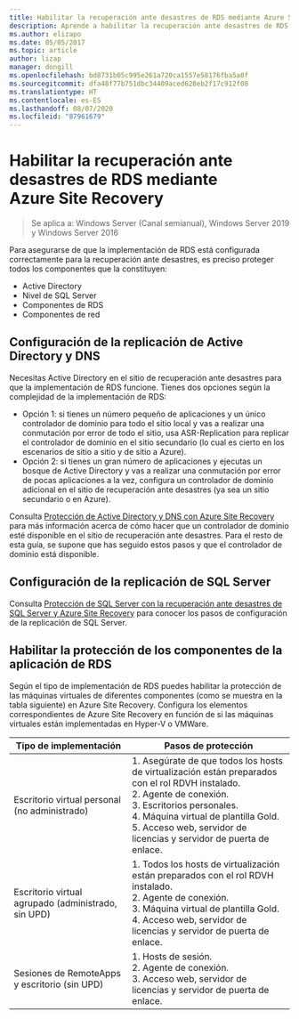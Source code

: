 ```yaml
---
title: Habilitar la recuperación ante desastres de RDS mediante Azure Site Recovery
description: Aprende a habilitar la recuperación ante desastres de RDS mediante Azure Site Recovery.
ms.author: elizapo
ms.date: 05/05/2017
ms.topic: article
author: lizap
manager: dongill
ms.openlocfilehash: bd8731b05c995e261a720ca1557e58176fba5a0f
ms.sourcegitcommit: dfa48f77b751dbc34409aced628eb2f17c912f08
ms.translationtype: HT
ms.contentlocale: es-ES
ms.lasthandoff: 08/07/2020
ms.locfileid: "87961679"
---
```

# <a name="enable-disaster-recovery-of-rds-using-azure-site-recovery"></a>Habilitar la recuperación ante desastres de RDS mediante Azure Site Recovery

>Se aplica a: Windows Server (Canal semianual), Windows Server 2019 y Windows Server 2016

Para asegurarse de que la implementación de RDS está configurada correctamente para la recuperación ante desastres, es preciso proteger todos los componentes que la constituyen:

- Active Directory
- Nivel de SQL Server
- Componentes de RDS
- Componentes de red

## <a name="configure-active-directory-and-dns-replication"></a>Configuración de la replicación de Active Directory y DNS

Necesitas Active Directory en el sitio de recuperación ante desastres para que la implementación de RDS funcione. Tienes dos opciones según la complejidad de la implementación de RDS:

- Opción 1: si tienes un número pequeño de aplicaciones y un único controlador de dominio para todo el sitio local y vas a realizar una conmutación por error de todo el sitio, usa ASR-Replication para replicar el controlador de dominio en el sitio secundario (lo cual es cierto en los escenarios de sitio a sitio y de sitio a Azure).
- Opción 2: si tienes un gran número de aplicaciones y ejecutas un bosque de Active Directory y vas a realizar una conmutación por error de pocas aplicaciones a la vez, configura un controlador de dominio adicional en el sitio de recuperación ante desastres (ya sea un sitio secundario o en Azure).

Consulta [Protección de Active Directory y DNS con Azure Site Recovery](/azure/site-recovery/site-recovery-active-directory) para más información acerca de cómo hacer que un controlador de dominio esté disponible en el sitio de recuperación ante desastres. Para el resto de esta guía, se supone que has seguido estos pasos y que el controlador de dominio está disponible.

## <a name="set-up-sql-server-replication"></a>Configuración de la replicación de SQL Server

Consulta [Protección de SQL Server con la recuperación ante desastres de SQL Server y Azure Site Recovery](/azure/site-recovery/site-recovery-sql) para conocer los pasos de configuración de la replicación de SQL Server.

## <a name="enable-protection-for-the-rds-application-components"></a>Habilitar la protección de los componentes de la aplicación de RDS

Según el tipo de implementación de RDS puedes habilitar la protección de las máquinas virtuales de diferentes componentes (como se muestra en la tabla siguiente) en Azure Site Recovery. Configura los elementos correspondientes de Azure Site Recovery en función de si las máquinas virtuales están implementadas en Hyper-V o VMWare.


|               Tipo de implementación                |                                                                                                     Pasos de protección                                                                                                     |
|----------------------------------------------|--------------------------------------------------------------------------------------------------------------------------------------------------------------------------------------------------------------------------|
|     Escritorio virtual personal (no administrado)     | 1. Asegúrate de que todos los hosts de virtualización están preparados con el rol RDVH instalado.    </br>2. Agente de conexión.  </br>3. Escritorios personales. </br>4. Máquina virtual de plantilla Gold. </br>5. Acceso web, servidor de licencias y servidor de puerta de enlace. |
| Escritorio virtual agrupado (administrado, sin UPD) |                    1. Todos los hosts de virtualización están preparados con el rol RDVH instalado.  </br>2. Agente de conexión.  </br>3. Máquina virtual de plantilla Gold. </br>4. Acceso web, servidor de licencias y servidor de puerta de enlace.                    |
|   Sesiones de RemoteApps y escritorio (sin UPD)   |                                                          1. Hosts de sesión.  </br>2. Agente de conexión. </br>3. Acceso web, servidor de licencias y servidor de puerta de enlace.                                                           |

